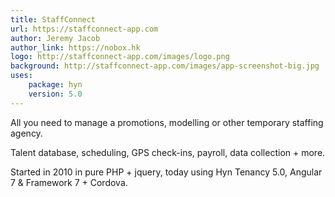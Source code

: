 ```yaml
---
title: StaffConnect
url: https://staffconnect-app.com
author: Jeremy Jacob
author_link: https://nobox.hk
logo: http://staffconnect-app.com/images/logo.png
background: http://staffconnect-app.com/images/app-screenshot-big.jpg
uses:
    package: hyn
    version: 5.0
---
```

All you need to manage a promotions, modelling or other temporary staffing agency.

Talent database, scheduling, GPS check-ins, payroll, data collection + more.

Started in 2010 in pure PHP + jquery, today using Hyn Tenancy 5.0, Angular 7 & Framework 7 + Cordova.
